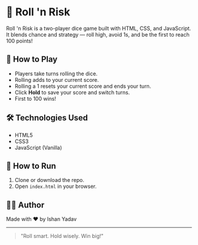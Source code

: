 # 🎲 Roll 'n Risk

Roll 'n Risk is a two-player dice game built with HTML, CSS, and JavaScript. It blends chance and strategy — roll high, avoid 1s, and be the first to reach 100 points!

## 🚀 How to Play
- Players take turns rolling the dice.
- Rolling adds to your current score.
- Rolling a 1 resets your current score and ends your turn.
- Click **Hold** to save your score and switch turns.
- First to 100 wins!

## 🛠️ Technologies Used
- HTML5
- CSS3
- JavaScript (Vanilla)

## 📂 How to Run
1. Clone or download the repo.
2. Open `index.html` in your browser.

## 🧑‍💻 Author
Made with ❤️ by Ishan Yadav

---

> "Roll smart. Hold wisely. Win big!"
